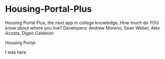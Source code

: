 # Housing-Portal-Plus
Housing Portal Plus, the next app in college knowledge. How much do YOU know about where you live?
Developers: Andrew Moreno, Sean Weber, Alex Acosta, Digeo Calderon

Housing Portal

I was here
